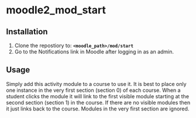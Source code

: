 moodle2_mod_start
=================

Installation
------------

1. Clone the repostiory to: <strong>`<moodle_path>/mod/start`</strong>
2. Go to the Notifications link in Moodle after logging in as an admin.

Usage
-----

Simply add this activity module to a course to use it. It is best to place only
one instance in the very first section (section 0) of each course. When a
student clicks the module it will link to the first visible module starting at
the second section (section 1) in the course. If there are no visible modules
then it just links back to the course. Modules in the very first section are
ignored.
